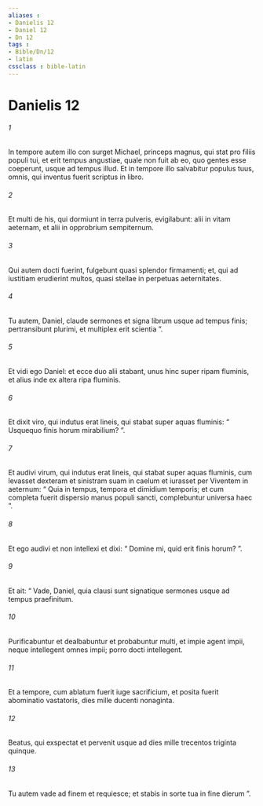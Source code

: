 ```yaml
---
aliases : 
- Danielis 12
- Daniel 12
- Dn 12
tags : 
- Bible/Dn/12
- latin
cssclass : bible-latin
---
```


# Danielis 12

###### 1
In tempore autem illo con surget Michael, princeps magnus, qui stat pro filiis populi tui, et erit tempus angustiae, quale non fuit ab eo, quo gentes esse coeperunt, usque ad tempus illud. Et in tempore illo salvabitur populus tuus, omnis, qui inventus fuerit scriptus in libro. 
###### 2
Et multi de his, qui dormiunt in terra pulveris, evigilabunt: alii in vitam aeternam, et alii in opprobrium sempiternum. 
###### 3
Qui autem docti fuerint, fulgebunt quasi splendor firmamenti; et, qui ad iustitiam erudierint multos, quasi stellae in perpetuas aeternitates. 
###### 4
Tu autem, Daniel, claude sermones et signa librum usque ad tempus finis; pertransibunt plurimi, et multiplex erit scientia ”. 
###### 5
Et vidi ego Daniel: et ecce duo alii stabant, unus hinc super ripam fluminis, et alius inde ex altera ripa fluminis. 
###### 6
Et dixit viro, qui indutus erat lineis, qui stabat super aquas fluminis: “ Usquequo finis horum mirabilium? ”. 
###### 7
Et audivi virum, qui indutus erat lineis, qui stabat super aquas fluminis, cum levasset dexteram et sinistram suam in caelum et iurasset per Viventem in aeternum: “ Quia in tempus, tempora et dimidium temporis; et cum completa fuerit dispersio manus populi sancti, complebuntur universa haec ”. 
###### 8
Et ego audivi et non intellexi et dixi: “ Domine mi, quid erit finis horum? ”. 
###### 9
Et ait: “ Vade, Daniel, quia clausi sunt signatique sermones usque ad tempus praefinitum. 
###### 10
Purificabuntur et dealbabuntur et probabuntur multi, et impie agent impii, neque intellegent omnes impii; porro docti intellegent. 
###### 11
Et a tempore, cum ablatum fuerit iuge sacrificium, et posita fuerit abominatio vastatoris, dies mille ducenti nonaginta. 
###### 12
Beatus, qui exspectat et pervenit usque ad dies mille trecentos triginta quinque. 
###### 13
Tu autem vade ad finem et requiesce; et stabis in sorte tua in fine dierum ”.
